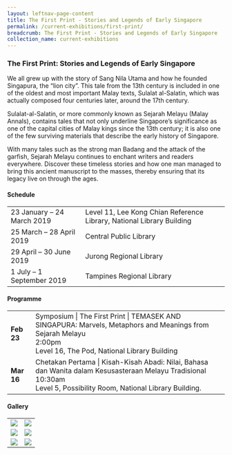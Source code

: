 ```yaml
---
layout: leftnav-page-content
title: The First Print - Stories and Legends of Early Singapore
permalink: /current-exhibitions/first-print/
breadcrumb: The First Print - Stories and Legends of Early Singapore
collection_name: current-exhibitions
---
```


### The First Print: Stories and Legends of Early Singapore
We all grew up with the story of Sang Nila Utama and how he founded Singapura, the “lion city”. This tale from the 13th century is included in one of the oldest and most important Malay texts, Sulalat al-Salatin, which was actually composed four centuries later, around the 17th century.

Sulalat-al-Salatin, or more commonly known as Sejarah Melayu (Malay Annals), contains tales that not only underline Singapore’s significance as one of the capital cities of Malay kings since the 13th century; it is also one of the few surviving materials that describe the early history of Singapore.

With many tales such as the strong man Badang and the attack of the garfish, Sejarah Melayu continues to enchant writers and readers everywhere. Discover these timeless stories and how one man managed to bring this ancient manuscript to the masses, thereby ensuring that its legacy live on through the ages.

#### Schedule
<table>
  <tr>
    <td>
      23 January – 24 March 2019
    </td>
    <td>
      Level 11, Lee Kong Chian Reference Library, National Library Building
    </td>
  </tr>
  <tr>
    <td>
      25 March – 28 April 2019
    </td>
    <td>
      Central Public Library
    </td>
  </tr>
  <tr>
    <td>
      29 April – 30 June 2019
    </td>
    <td>
      Jurong Regional Library
    </td>
  </tr>
  <tr>
    <td>
      1 July – 1 September 2019
    </td>
    <td>
      Tampines Regional Library
    </td>
  </tr>
</table>

#### Programme
<table>
  <tr>
    <td>
      <b>Feb 23</b>
    </td>
    <td>
      Symposium | The First Print | TEMASEK AND SINGAPURA: Marvels, Metaphors and Meanings from Sejarah Melayu
      <br>2:00pm
      <br>Level 16, The Pod, National Library Building
    </td>
  </tr>
  <tr>
    <td>
      <b>Mar 16</b>
    </td>
    <td>
      Chetakan Pertama | Kisah-Kisah Abadi: Nilai, Bahasa dan Wanita dalam Kesusasteraan Melayu Tradisional
      <br>10:30am
      <br>Level 5, Possibility Room, National Library Building.
    </td>
  </tr>
</table>

#### Gallery
<table>
  <tr>
    <td>
      <img src="../../images/tfp_web_01-938x624.jpg" />
    </td>
    <td>
      <img src="../../images/tfp_web_02-938x624.jpg" />
    </td>
  </tr>
  <tr>
    <td>
      <img src="../../images/tfp_web_03-938x624.jpg" />
    </td>
    <td>
      <img src="../../images/tfp_web_04-938x624.jpg" />
    </td>
  </tr>
  <tr>
    <td>
      <img src="../../images/tfp_web_05-938x624.jpg" />
    </td>
    <td>
      <img src="../../images/tfp_web_06-938x624.jpg" />
    </td>
  </tr>
</table>
